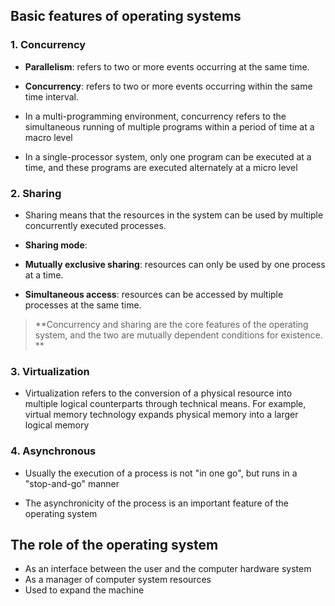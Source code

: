 ## Basic features of operating systems

### 1. **Concurrency**

- **Parallelism**: refers to two or more events occurring at the same time.

- **Concurrency**: refers to two or more events occurring within the same time interval.

- In a multi-programming environment, concurrency refers to the simultaneous running of multiple programs within a period of time at a macro level

- In a single-processor system, only one program can be executed at a time, and these programs are executed alternately at a micro level

### 2. **Sharing**

- Sharing means that the resources in the system can be used by multiple concurrently executed processes.

- **Sharing mode**:

- **Mutually exclusive sharing**: resources can only be used by one process at a time.

- **Simultaneous access**: resources can be accessed by multiple processes at the same time.

> **Concurrency and sharing are the core features of the operating system, and the two are mutually dependent conditions for existence. **

### 3. **Virtualization**

- Virtualization refers to the conversion of a physical resource into multiple logical counterparts through technical means. For example, virtual memory technology expands physical memory into a larger logical memory

### 4. **Asynchronous**

- Usually the execution of a process is not "in one go", but runs in a "stop-and-go" manner

- The asynchronicity of the process is an important feature of the operating system

## The role of the operating system

- As an interface between the user and the computer hardware system
- As a manager of computer system resources
- Used to expand the machine